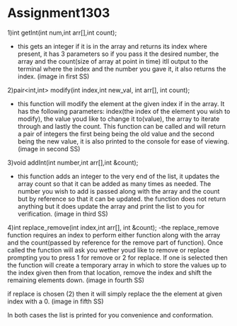 # Assignment1303
1)int getInt(int num,int arr[],int count);
- this gets an integer if it is in the array and returns its index where present, it has 3 parameters
so if you pass it the desired number, the array and the count(size of array at point in time) itll output
to the terminal where the index and the number you gave it, it also returns the index.
(image in first SS)

2)pair<int,int> modify(int index,int new_val, int arr[], int count);
- this function will modify the element at the given index if in the array. It has the following parameters:
index(the index of the element you wish to modify), the value youd like to change it to(value), the array to
iterate through and lastly the count. This function can be called and will return a pair of integers the first being
being the old value and the second being the new value, it is also printed to the console for ease of viewing.
(image in second SS)

3)void addInt(int number,int arr[],int &count);
- this function adds an integer to the very end of the list, it updates the array count so that it can be added as many times
as needed. The number you wish to add is passed along with the array and the count but by reference so that it can be updated.
the function does not return anything but it does update the array and print the list to you for verification.
(image in third SS)

4)int replace_remove(int index,int arr[], int &count);
-the replace_remove function requires an index to perform either function along with the array and the count(passed by reference
for the remove part of function). Once called the function will ask you wether youd like to remove or replace prompting you to
press 1 for remove or 2 for replace. If one is selected then the function will create a temporary array in which to store
the values up to the index given then from that location, remove the index and shift the remaining elements down.
(image in fourth SS)

if replace is chosen (2) then it will simply replace the the element at given index with a 0.
(image in fifth SS)

In both cases the list is printed for you convenience and conformation.
